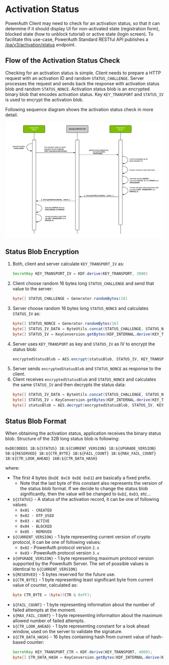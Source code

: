 # Activation Status

PowerAuth Client may need to check for an activation status, so that it can determine if it should display UI for non-activated state (registration form), blocked state (how to unblock tutorial) or active state (login screen). To facilitate this use-case, PowerAuth Standard RESTful API publishes a [/pa/v3/activation/status](./Standard-RESTful-API.md#activation-status) endpoint.

## Flow of the Activation Status Check

Checking for an activation status is simple. Client needs to prepare a HTTP request with an activation ID and random `STATUS_CHALLENGE`. Server processes the request and sends back the response with activation status blob and random `STATUS_NONCE`. Activation status blob is an encrypted binary blob that encodes activation status. Key `KEY_TRANSPORT` and `STATUS_IV` is used to encrypt the activation blob.

Following sequence diagram shows the activation status check in more detail.

![Check Activation Status](./resources/images/sequence_activation_status.png)

## Status Blob Encryption

1. Both, client and server calculate `KEY_TRANSPORT_IV` as:
    ```java
    SecretKey KEY_TRANSPORT_IV = KDF.derive(KEY_TRANSPORT, 3000)
    ```
1. Client choose random 16 bytes long `STATUS_CHALLENGE` and send that value to the server:
   ```java
   byte[] STATUS_CHALLENGE = Generator.randomBytes(16)
   ```
1. Server choose random 16 bytes long `STATUS_NONCE` and calculates `STATUS_IV` as:
   ```java
   byte[] STATUS_NONCE = Generator.randomBytes(16)
   byte[] STATUS_IV_DATA = ByteUtils.concat(STATUS_CHALLENGE, STATUS_NONCE)
   byte[] STATUS_IV = KeyConversion.getBytes(KDF_INTERNAL.derive(KEY_TRANSPORT_IV, STATUS_IV_DATA))
   ```
1. Server uses `KEY_TRANSPORT` as key and `STATUS_IV` as IV to encrypt the status blob:
   ```java
   encryptedStatusBlob = AES.encrypt(statusBlob, STATUS_IV, KEY_TRANSPORT, "AES/CBC/NoPadding")
   ```
1. Server sends `encryptedStatusBlob` and `STATUS_NONCE` as response to the client.   
1. Client receives `encryptedStatusBlob` and `STATUS_NONCE` and calculates the same `STATUS_IV` and then decrypts the status data:
   ```java
   byte[] STATUS_IV_DATA = ByteUtils.concat(STATUS_CHALLENGE, STATUS_NONCE)
   byte[] STATUS_IV = KeyConversion.getBytes(KDF_INTERNAL.derive(KEY_TRANSPORT_IV, STATUS_IV_DATA))
   byte[] statusBlob = AES.decrypt(encryptedStatusBlob, STATUS_IV, KEY_TRANSPORT, "AES/CBC/NoPadding")
   ```
   
## Status Blob Format

When obtaining the activation status, application receives the binary status blob. Structure of the 32B long status blob is following:

```
0xDEC0DED1 1B:${STATUS} 1B:${CURRENT_VERSION} 1B:${UPGRADE_VERSION} 5B:${RESERVED} 1B:${CTR_BYTE} 1B:${FAIL_COUNT} 1B:${MAX_FAIL_COUNT} 1B:${CTR_LOOK_AHEAD} 16B:${CTR_DATA_HASH}
```

where:

- The first 4 bytes (`0xDE 0xC0 0xDE 0xD1`) are basically a fixed prefix.
    - Note that the last byte of this constant also represents the version of the status blob format. If we decide to change the status blob significantly, then the value will be changed to `0xD2`, `0xD3`, etc... 
- `${STATUS}` - A status of the activation record, it can be one of following values:
    - `0x01 - CREATED`
    - `0x02 - OTP_USED`
    - `0x03 - ACTIVE`
    - `0x04 - BLOCKED`
    - `0x05 - REMOVED`
- `${CURRENT_VERSION}` - 1 byte representing current version of crypto protocol, it can be one of following values:
    - `0x02` - PowerAuth protocol version `2.x`
    - `0x03` - PowerAuth protocol version `3.x`
- `${UPGRADE_VERSION}` - 1 byte representing maximum protocol version supported by the PowerAuth Server. The set of possible values is identical to `${CURRENT_VERSION}`
- `${RESERVED}` - 5 bytes reserved for the future use.
- `${CTR_BYTE}` - 1 byte representing least significant byte from current value of counter, calculated as:
    ```java
    byte CTR_BYTE = (byte)(CTR & 0xFF);
    ```
- `${FAIL_COUNT}` - 1 byte representing information about the number of failed attempts at the moment.
- `${MAX_FAIL_COUNT}` - 1 byte representing information about the maximum allowed number of failed attempts.
- `${CTR_LOOK_AHEAD}` - 1 byte representing constant for a look ahead window, used on the server to validate the signature.
- `${CTR_DATA_HASH}` - 16 bytes containing hash from current value of hash-based counter:
    ```java
    SecretKey KEY_TRANSPORT_CTR = KDF.derive(KEY_TRANSPORT, 4000);
    byte[] CTR_DATA_HASH = KeyConversion.getBytes(KDF_INTERNAL.derive(KEY_TRANSPORT_CTR, CTR_DATA));
    ```

